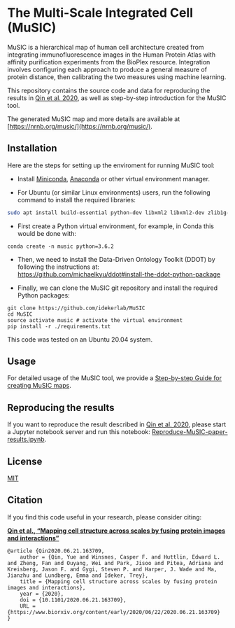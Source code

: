 # The Multi-Scale Integrated Cell (MuSIC)

MuSIC is a hierarchical map of human cell architecture created from integrating immunofluorescence images in the Human Protein Atlas with affinity purification experiments from the BioPlex resource. Integration involves configuring each approach to produce a general measure of protein distance, then calibrating the two measures using machine learning.

This repository contains the source code and data for reproducing the results in [Qin et al. 2020](https://www.biorxiv.org/cgi/content/short/2020.06.21.163709v1), as well as step-by-step introduction for the MuSIC tool.

The generated MuSIC map and more details are available at [https://nrnb.org/music/](https://nrnb.org/music/).

## Installation

Here are the steps for setting up the enviroment for running MuSIC tool:

- Install [Miniconda](https://docs.conda.io/en/latest/miniconda.html), [Anaconda](https://www.anaconda.com/products/individual#Downloads) or other virtual environment manager.

- For Ubuntu (or similar Linux environments) users, run the following command to install the required libraries:
```bash
sudo apt install build-essential python-dev libxml2 libxml2-dev zlib1g-dev libigraph0-dev libmpc-dev
```
- First create a Python virtual environment, for example, in Conda this would be done with:
```
conda create -n music python=3.6.2
```
- Then, we need to install the Data-Driven Ontology Toolkit (DDOT) by following the instructions at: https://github.com/michaelkyu/ddot#install-the-ddot-python-package

- Finally, we can clone the MuSIC git repository and install the required Python packages:
```
git clone https://github.com/idekerlab/MuSIC
cd MuSIC
source activate music # activate the virtual environment
pip install -r ./requirements.txt
```

This code was tested on an Ubuntu 20.04 system.

## Usage

For detailed usage of the MuSIC tool, we provide a [Step-by-step Guide for creating MuSIC maps](./MuSIC-guide.md).

## Reproducing the results
If you want to reproduce the result described in [Qin et al. 2020](https://www.biorxiv.org/cgi/content/short/2020.06.21.163709v1), please start a Jupyter notebook server and run this notebook: [Reproduce-MuSIC-paper-results.ipynb](./Reproduce-MuSIC-paper-results.ipynb).

## License

[MIT](./LISENCE.txt)

## Citation

If you find this code useful in your research, please consider citing:

**[Qin et al., “Mapping cell structure across scales by fusing protein images and interactions”](https://www.biorxiv.org/cgi/content/short/2020.06.21.163709v1)**

```
@article {Qin2020.06.21.163709,
	author = {Qin, Yue and Winsnes, Casper F. and Huttlin, Edward L. and Zheng, Fan and Ouyang, Wei and Park, Jisoo and Pitea, Adriana and Kreisberg, Jason F. and Gygi, Steven P. and Harper, J. Wade and Ma, Jianzhu and Lundberg, Emma and Ideker, Trey},
	title = {Mapping cell structure across scales by fusing protein images and interactions},
	year = {2020},
	doi = {10.1101/2020.06.21.163709},
	URL = {https://www.biorxiv.org/content/early/2020/06/22/2020.06.21.163709}
}
```
